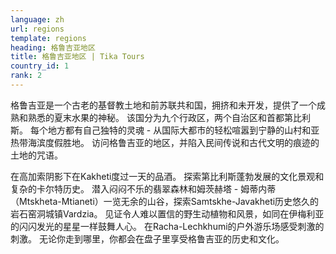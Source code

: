 ```yaml
---
language: zh
url: regions
template: regions
heading: 格鲁吉亚地区
title: 格鲁吉亚地区 | Tika Tours
country_id: 1
rank: 2
---
```

<div class="row content-row"><!-- 1528 (0)-->

</div>

<div class="row content-row"><!-- 1529 (3)-->
<div class="col-xs-12 col-sm-6 col-md-6"><!-- 2046 -->

格鲁吉亚是一个古老的基督教土地和前苏联共和国，拥挤和未开发，提供了一个成熟和熟悉的夏末水果的神秘。 该国分为九个行政区，两个自治区和首都第比利斯。 每个地方都有自己独特的灵魂
\- 从国际大都市的轻松喧嚣到宁静的山村和亚热带海滨度假胜地。 访问格鲁吉亚的地区，并陷入民间传说和古代文明的痕迹的土地的咒语。

</div>

<div class="col-xs-12 col-sm-6 col-md-6"><!-- 2047 -->

在高加索阴影下在Kakheti度过一天的品酒。 探索第比利斯蓬勃发展的文化景观和复杂的卡尔特历史。 潜入闷闷不乐的翡翠森林和姆茨赫塔 \- 姆蒂内蒂（Mtskheta\-Mtianeti）一览无余的山谷，探索Samtskhe\-Javakheti历史悠久的岩石窑洞城镇Vardzia。
见证令人难以置信的野生动植物和风景，如同在伊梅利亚的闪闪发光的星星一样鼓舞人心。 在Racha\-Lechkhumi的户外游乐场感受刺激的刺激。 无论你走到哪里，你都会在盘子里享受格鲁吉亚的历史和文化。

</div>

</div>

